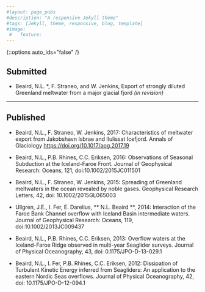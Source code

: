 ```yaml
---
#layout: page_pubs
#description: "A responsive Jekyll theme"
#tags: [Jekyll, theme, responsive, blog, template]
#image: 
 #   feature:
---
```


{::options auto_ids="false" /}

## Submitted

* Beaird, N.L. *, F. Straneo, and W. Jenkins, Export of strongly diluted Greenland meltwater from a major glacial fjord *(in revision)*

---
## Published

* Beaird, N.L., F. Straneo, W. Jenkins,  2017:  Characteristics of meltwater export from Jakobshavn Isbrae and Ilulissat Icefjord. Annals of Glaciology https://doi.org/10.1017/aog.2017.19

* Beaird, N.L., P.B. Rhines, C.C. Eriksen, 2016:  Observations of Seasonal Subduction at the Iceland-Faroe Front. Journal of Geophysical Research: Oceans, 121, doi:10.1002/2015JC011501

* Beaird, N.L., F. Straneo, W. Jenkins,  2015:  Spreading of Greenland meltwaters in the ocean revealed by noble gases. Geophysical Research Letters, 42, doi: 10.1002/2015GL065003 

* Ullgren, J.E., I. Fer, E. Darelius, ** N.L. Beaird **, 2014: Interaction of the Faroe Bank Channel overflow with Iceland Basin intermediate waters. Journal of Geophysical Research: Oceans, 119, doi:10.1002/2013JC009437

* Beaird, N.L., P.B. Rhines, C.C. Eriksen, 2013:  Overflow waters at the Iceland-Faroe Ridge observed in multi-year Seaglider surveys.  Journal of Physical Oceanography, 43, doi: 0.1175/JPO-D-13-029.1 

* Beaird, N.L., I. Fer, P.B. Rhines, C.C. Eriksen, 2012: Dissipation of Turbulent Kinetic Energy inferred from Seagliders: An application to the eastern Nordic Seas overflows. Journal of Physical Oceanography, 42, doi: 10.1175/JPO-D-12-094.1



